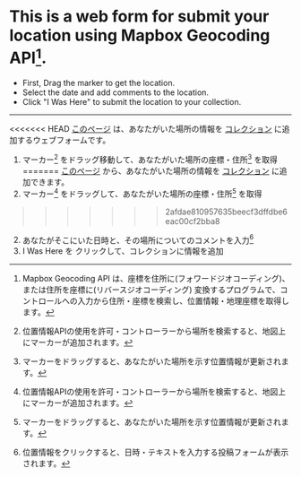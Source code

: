 # This is a web form for submit your location using Mapbox Geocoding API[^1].

- First, Drag the marker to get the location.
- Select the date and add comments to the location.
- Click "I Was Here" to submit the location to your collection.

---

[^1]:Mapbox Geocoding API は、座標を住所に(フォワードジオコーディング)、または住所を座標に(リバースジオコーディング) 変換するプログラムで、コントロールへの入力から住所・座標を検索し、位置情報・地理座標を取得します。

<<<<<<< HEAD
[このページ](../search/) は、あなたがいた場所の情報を [コレクション](../profile/) に追加するウェブフォームです。
1. マーカー[^2] をドラッグ移動して、あなたがいた場所の座標・住所[^3] を取得
=======
[このページ](../search/) から、あなたがいた場所の情報を [コレクション](../profile/) に追加できます。
1. マーカー[^2] をドラッグして、あなたがいた場所の座標・住所[^3] を取得
>>>>>>> 2afdae810957635beecf3dffdbe6eac00cf2bba8
2. あなたがそこにいた日時と、その場所についてのコメントを入力[^4]
3. I Was Here を クリックして、コレクションに情報を追加

[^2]:位置情報APIの使用を許可・コントローラーから場所を検索すると、地図上にマーカーが追加されます。
[^3]:マーカーをドラッグすると、あなたがいた場所を示す位置情報が更新されます。
[^4]:位置情報をクリックすると、日時・テキストを入力する投稿フォームが表示されます。
